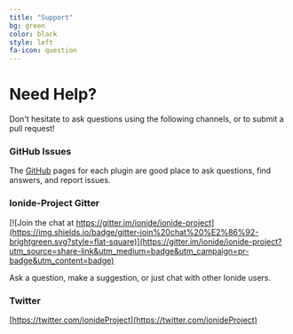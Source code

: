 ```yaml
---
title: "Support"
bg: green
color: black
style: left
fa-icon: question
---
```



# Need Help?

Don't hesitate to ask questions using the following channels, or to submit a pull request!

### GitHub Issues

The [GitHub](https://github.com/ionide/) pages for each plugin are good place to ask questions, find answers, and report issues.

### Ionide-Project Gitter

[![Join the chat at https://gitter.im/ionide/ionide-project](https://img.shields.io/badge/gitter-join%20chat%20%E2%86%92-brightgreen.svg?style=flat-square)](https://gitter.im/ionide/ionide-project?utm_source=share-link&utm_medium=badge&utm_campaign=pr-badge&utm_content=badge)

Ask a question, make a suggestion, or just chat with other Ionide users.

### Twitter

[https://twitter.com/ionideProject](https://twitter.com/ionideProject)
